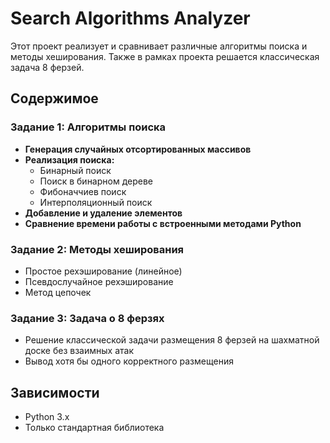 # Search Algorithms Analyzer

Этот проект реализует и сравнивает различные алгоритмы поиска и методы хеширования. Также в рамках проекта решается классическая задача 8 ферзей.

## Содержимое

### Задание 1: Алгоритмы поиска

- **Генерация случайных отсортированных массивов**
- **Реализация поиска:**
  - Бинарный поиск
  - Поиск в бинарном дереве
  - Фибоначчиев поиск
  - Интерполяционный поиск
- **Добавление и удаление элементов**
- **Сравнение времени работы с встроенными методами Python**

### Задание 2: Методы хеширования

- Простое рехэширование (линейное)
- Псевдослучайное рехэширование
- Метод цепочек

### Задание 3: Задача о 8 ферзях

- Решение классической задачи размещения 8 ферзей на шахматной доске без взаимных атак
- Вывод хотя бы одного корректного размещения

## Зависимости

- Python 3.x
- Только стандартная библиотека
